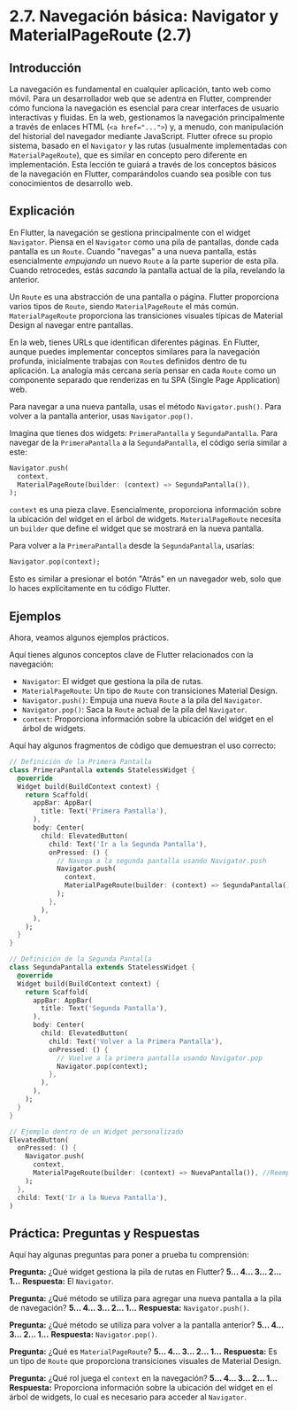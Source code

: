 # 2.7. Navegación básica: Navigator y MaterialPageRoute (2.7)

## Introducción

La navegación es fundamental en cualquier aplicación, tanto web como móvil. Para un desarrollador web que se adentra en Flutter, comprender cómo funciona la navegación es esencial para crear interfaces de usuario interactivas y fluidas. En la web, gestionamos la navegación principalmente a través de enlaces HTML (`<a href="...">`) y, a menudo, con manipulación del historial del navegador mediante JavaScript. Flutter ofrece su propio sistema, basado en el `Navigator` y las rutas (usualmente implementadas con `MaterialPageRoute`), que es similar en concepto pero diferente en implementación. Esta lección te guiará a través de los conceptos básicos de la navegación en Flutter, comparándolos cuando sea posible con tus conocimientos de desarrollo web.

## Explicación

En Flutter, la navegación se gestiona principalmente con el widget `Navigator`. Piensa en el `Navigator` como una pila de pantallas, donde cada pantalla es un `Route`.  Cuando "navegas" a una nueva pantalla, estás esencialmente *empujando* un nuevo `Route` a la parte superior de esta pila.  Cuando retrocedes, estás *sacando* la pantalla actual de la pila, revelando la anterior.

Un `Route` es una abstracción de una pantalla o página. Flutter proporciona varios tipos de `Route`, siendo `MaterialPageRoute` el más común. `MaterialPageRoute` proporciona las transiciones visuales típicas de Material Design al navegar entre pantallas.

En la web, tienes URLs que identifican diferentes páginas. En Flutter, aunque puedes implementar conceptos similares para la navegación profunda, inicialmente trabajas con `Route`s definidos dentro de tu aplicación. La analogía más cercana sería pensar en cada `Route` como un componente separado que renderizas en tu SPA (Single Page Application) web.

Para navegar a una nueva pantalla, usas el método `Navigator.push()`.  Para volver a la pantalla anterior, usas `Navigator.pop()`.

Imagina que tienes dos widgets: `PrimeraPantalla` y `SegundaPantalla`. Para navegar de la `PrimeraPantalla` a la `SegundaPantalla`, el código sería similar a este:

```dart
Navigator.push(
  context,
  MaterialPageRoute(builder: (context) => SegundaPantalla()),
);
```

`context` es una pieza clave.  Esencialmente, proporciona información sobre la ubicación del widget en el árbol de widgets. `MaterialPageRoute` necesita un `builder` que define el widget que se mostrará en la nueva pantalla.

Para volver a la `PrimeraPantalla` desde la `SegundaPantalla`, usarías:

```dart
Navigator.pop(context);
```

Esto es similar a presionar el botón "Atrás" en un navegador web, solo que lo haces explícitamente en tu código Flutter.

## Ejemplos

Ahora, veamos algunos ejemplos prácticos.

Aquí tienes algunos conceptos clave de Flutter relacionados con la navegación:

*   `Navigator`: El widget que gestiona la pila de rutas.
*   `MaterialPageRoute`:  Un tipo de `Route` con transiciones Material Design.
*   `Navigator.push()`:  Empuja una nueva `Route` a la pila del `Navigator`.
*   `Navigator.pop()`:  Saca la `Route` actual de la pila del `Navigator`.
*   `context`: Proporciona información sobre la ubicación del widget en el árbol de widgets.

Aquí hay algunos fragmentos de código que demuestran el uso correcto:

```dart
// Definición de la Primera Pantalla
class PrimeraPantalla extends StatelessWidget {
  @override
  Widget build(BuildContext context) {
    return Scaffold(
      appBar: AppBar(
        title: Text('Primera Pantalla'),
      ),
      body: Center(
        child: ElevatedButton(
          child: Text('Ir a la Segunda Pantalla'),
          onPressed: () {
            // Navega a la segunda pantalla usando Navigator.push
            Navigator.push(
              context,
              MaterialPageRoute(builder: (context) => SegundaPantalla()),
            );
          },
        ),
      ),
    );
  }
}
```

```dart
// Definición de la Segunda Pantalla
class SegundaPantalla extends StatelessWidget {
  @override
  Widget build(BuildContext context) {
    return Scaffold(
      appBar: AppBar(
        title: Text('Segunda Pantalla'),
      ),
      body: Center(
        child: ElevatedButton(
          child: Text('Volver a la Primera Pantalla'),
          onPressed: () {
            // Vuelve a la primera pantalla usando Navigator.pop
            Navigator.pop(context);
          },
        ),
      ),
    );
  }
}
```

```dart
// Ejemplo dentro de un Widget personalizado
ElevatedButton(
  onPressed: () {
    Navigator.push(
      context,
      MaterialPageRoute(builder: (context) => NuevaPantalla()), //Reemplaza NuevaPantalla() con tu widget.
    );
  },
  child: Text('Ir a la Nueva Pantalla'),
)
```

## Práctica: Preguntas y Respuestas

Aquí hay algunas preguntas para poner a prueba tu comprensión:

**Pregunta:** ¿Qué widget gestiona la pila de rutas en Flutter?
**5... 4... 3... 2... 1...**
**Respuesta:** El `Navigator`.

**Pregunta:** ¿Qué método se utiliza para agregar una nueva pantalla a la pila de navegación?
**5... 4... 3... 2... 1...**
**Respuesta:** `Navigator.push()`.

**Pregunta:** ¿Qué método se utiliza para volver a la pantalla anterior?
**5... 4... 3... 2... 1...**
**Respuesta:** `Navigator.pop()`.

**Pregunta:** ¿Qué es `MaterialPageRoute`?
**5... 4... 3... 2... 1...**
**Respuesta:** Es un tipo de `Route` que proporciona transiciones visuales de Material Design.

**Pregunta:** ¿Qué rol juega el `context` en la navegación?
**5... 4... 3... 2... 1...**
**Respuesta:** Proporciona información sobre la ubicación del widget en el árbol de widgets, lo cual es necesario para acceder al `Navigator`.